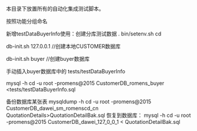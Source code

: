 本目录下放置所有的自动化集成测试脚本。

按照功能分组命名



新增testDataBuyerInfo使用：创建分库测试数据
. bin/setenv.sh cd

db-init.sh 127.0.0.1    //创建本地CUSTOMER数据库

db-init.sh buyer    //创建buyer数据库


手动插入buyer数据库中的 tests/testDataBuyerInfo

 mysql -h cd -u root -promens@2015 CustomerDB_romens_buyer <tests/testDataBuyerInfo.sql

 备份数据库某张表
 mysqldump -h cd -u root -promens@2015 CustomerDB_dawei_sm_romenscd_cn QuotationDetails>QuotationDetailBak.sql
 恢复到数据库：
 mysql -h cd -u root -promens@2015 CustomerDB_dawei_127_0_0_1 < QuotationDetailBak.sql
